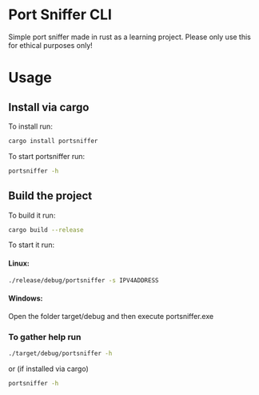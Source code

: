 # Port Sniffer CLI
Simple port sniffer made in rust as a learning project.
Please only use this for ethical purposes only!

# Usage
## Install via cargo
To install run:
```bash
cargo install portsniffer
```
To start portsniffer run:
```bash
portsniffer -h
```


## Build the project
To build it run:
```bash
cargo build --release
```
To start it run:
#### Linux:
```bash
./release/debug/portsniffer -s IPV4ADDRESS
```
#### Windows:
Open the folder target/debug and then execute portsniffer.exe

### To gather help run
```bash
./target/debug/portsniffer -h
```
or (if installed via cargo)
```bash
portsniffer -h
```